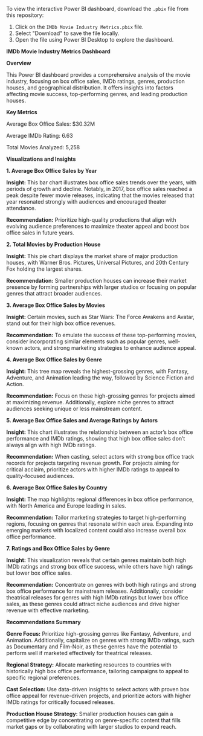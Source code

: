 To view the interactive Power BI dashboard, download the `.pbix` file from this repository:
1. Click on the `IMDb Movie Industry Metrics.pbix` file.
2. Select "Download" to save the file locally.
3. Open the file using Power BI Desktop to explore the dashboard.


**IMDb Movie Industry Metrics Dashboard**

**Overview**

This Power BI dashboard provides a comprehensive analysis of the movie industry, focusing on box office sales, IMDb ratings, genres, production houses, and geographical distribution. It offers insights into factors affecting movie success, top-performing genres, and leading production houses.

**Key Metrics**

Average Box Office Sales: $30.32M

Average IMDb Rating: 6.63

Total Movies Analyzed: 5,258

**Visualizations and Insights**

**1. Average Box Office Sales by Year**

**Insight:** This bar chart illustrates box office sales trends over the years, with periods of growth and decline. Notably, in 2017, box office sales reached a peak despite fewer movie releases, indicating that the movies released that year resonated strongly with audiences and encouraged theater attendance.

**Recommendation:** Prioritize high-quality productions that align with evolving audience preferences to maximize theater appeal and boost box office sales in future years.

**2. Total Movies by Production House**

**Insight:** This pie chart displays the market share of major production houses, with Warner Bros. Pictures, Universal Pictures, and 20th Century Fox holding the largest shares.

**Recommendation:** Smaller production houses can increase their market presence by forming partnerships with larger studios or focusing on popular genres that attract broader audiences.

**3. Average Box Office Sales by Movies**

**Insight:** Certain movies, such as Star Wars: The Force Awakens and Avatar, stand out for their high box office revenues.

**Recommendation:** To emulate the success of these top-performing movies, consider incorporating similar elements such as popular genres, well-known actors, and strong marketing strategies to enhance audience appeal.

**4. Average Box Office Sales by Genre**

**Insight:** This tree map reveals the highest-grossing genres, with Fantasy, Adventure, and Animation leading the way, followed by Science Fiction and Action.

**Recommendation:** Focus on these high-grossing genres for projects aimed at maximizing revenue. Additionally, explore niche genres to attract audiences seeking unique or less mainstream content.

**5. Average Box Office Sales and Average Ratings by Actors**

**Insight:** This chart illustrates the relationship between an actor’s box office performance and IMDb ratings, showing that high box office sales don’t always align with high IMDb ratings.

**Recommendation:** When casting, select actors with strong box office track records for projects targeting revenue growth. For projects aiming for critical acclaim, prioritize actors with higher IMDb ratings to appeal to quality-focused audiences.

**6. Average Box Office Sales by Country**

**Insight:** The map highlights regional differences in box office performance, with North America and Europe leading in sales.

**Recommendation:** Tailor marketing strategies to target high-performing regions, focusing on genres that resonate within each area. Expanding into emerging markets with localized content could also increase overall box office performance.

**7. Ratings and Box Office Sales by Genre**

**Insight:** This visualization reveals that certain genres maintain both high IMDb ratings and strong box office success, while others have high ratings but lower box office sales.

**Recommendation:** Concentrate on genres with both high ratings and strong box office performance for mainstream releases. Additionally, consider theatrical releases for genres with high IMDb ratings but lower box office sales, as these genres could attract niche audiences and drive higher revenue with effective marketing.


**Recommendations Summary**

**Genre Focus:** Prioritize high-grossing genres like Fantasy, Adventure, and Animation. Additionally, capitalize on genres with strong IMDb ratings, such as Documentary and Film-Noir, as these genres have the potential to perform well if marketed effectively for theatrical releases.

**Regional Strategy:** Allocate marketing resources to countries with historically high box office performance, tailoring campaigns to appeal to specific regional preferences.

**Cast Selection:** Use data-driven insights to select actors with proven box office appeal for revenue-driven projects, and prioritize actors with higher IMDb ratings for critically focused releases.

**Production House Strategy:** Smaller production houses can gain a competitive edge by concentrating on genre-specific content that fills market gaps or by collaborating with larger studios to expand reach.

